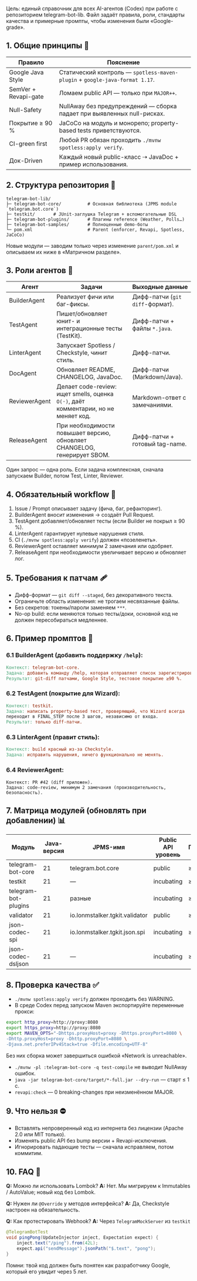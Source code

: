 Цель: единый справочник для всех AI-агентов (Codex) при работе с репозиторием telegram-bot-lib. Файл задаёт правила, роли, стандарты качества и примерные промпты, чтобы изменения были «Google-grade».

## 1. Общие принципы 🔑

| Правило                | Пояснение                                                          |
|------------------------|--------------------------------------------------------------------|
| Google Java Style      | Статический контроль — `spotless-maven-plugin` + `google-java-format 1.17`.|
| SemVer + Revapi-gate   | Ломаем public API — только при `MAJOR++`.                           |
| Null-Safety            | NullAway без предупреждений — сборка падает при выявленных null-рискax. |
| Покрытие ≥ 90 %        | JaCoCo на модуль и монорепо; property-based tests приветствуются.   |
| CI-green first         | Любой PR обязан проходить `./mvnw spotless:apply verify`.              |
| Док-Driven             | Каждый новый public-класс ⇢ JavaDoc + пример использования.         |

## 2. Структура репозитория 📂

```
telegram-bot-lib/
├─ telegram-bot-core/          # Основная библиотека (JPMS module `telegram.bot.core`)
├─ testkit/       # JUnit-заглушка Telegram + вспомогательные DSL
├─ telegram-bot-plugins/       # Плагины reference (Weather, Polls…)
├─ telegram-bot-samples/       # Полноценные demo-боты
└─ pom.xml                     # Parent (enforcer, Revapi, Spotless, JaCoCo)
```

Новые модули — заводим только через изменение `parent/pom.xml` и описываем их ниже в «Матричном разделе».

## 3. Роли агентов 🤖

| Агент         | Задачи                                                     | Выходные данные                           |
|---------------|------------------------------------------------------------|-------------------------------------------|
| BuilderAgent  | Реализует фичи или баг-фиксы.                             | Дифф-патчи (`git diff`-формат).           |
| TestAgent     | Пишет/обновляет юнит- и интеграционные тесты (TestKit).    | Дифф-патчи + файлы `*.java`.              |
| LinterAgent   | Запускает Spotless / Checkstyle, чинит стиль.             | Дифф-патчи.                               |
| DocAgent      | Обновляет README, CHANGELOG, JavaDoc.                     | Дифф-патчи (Markdown/Java).               |
| ReviewerAgent | Делает code-review: ищет smells, оценка `O(·)`, даёт комментарии, но не меняет код. | Markdown-ответ с замечаниями. |
| ReleaseAgent  | При необходимости повышает версию, обновляет CHANGELOG, генерирует SBOM. | Дифф-патчи + готовый tag-name. |

Один запрос — одна роль. Если задача комплексная, сначала запускаем Builder, потом Test, Linter, Reviewer.

## 4. Обязательный workflow 🚦

1. Issue / Prompt описывает задачу (фича, баг, рефакторинг).
2. BuilderAgent вносит изменения → создаёт Pull Request.
3. TestAgent добавляет/обновляет тесты (если Builder не покрыл ≥ 90 %).
4. LinterAgent гарантирует нулевые нарушения стиля.
5. CI (`./mvnw spotless:apply verify`) должен «позеленеть».
6. ReviewerAgent оставляет минимум 2 замечания или одобряет.
7. ReleaseAgent при необходимости увеличивает версию и обновляет лог.

## 5. Требования к патчам 🩹

- Дифф-формат — `git diff --staged`, без декоративного текста.
- Ограничьте область изменения: не трогаем несвязанные файлы.
- Без секретов: токены/пароли заменяем `***`.
- No-op build: если меняются только тесты/доки, основной код не должен пересобираться медленнее.

## 6. Пример промптов 📨

### 6.1 BuilderAgent (добавить поддержку `/help`):

```makefile
Контекст: telegram-bot-core.
Задача: добавить команду /help, которая отправляет список зарегистрированных команд.
Результат: git-diff патчами, Google Style, тестовое покрытие ≥90 %.
```

### 6.2 TestAgent (покрытие для Wizard):

```makefile
Контекст: testkit.
Задача: написать property-based тест, проверяющий, что Wizard всегда
переходит в FINAL_STEP после 3 шагов, независимо от входа.
Результат: только diff-патчи.
```

### 6.3 LinterAgent (правит стиль):

```makefile
Контекст: build красный из-за Checkstyle.
Задача: исправить нарушения, ничего функционально не менять.
```

### 6.4 ReviewerAgent:

```less
Контекст: PR #42 (diff приложен).
Задача: code-review, минимум 2 замечания (производительность, безопасность).
```

## 7. Матрица модулей (обновлять при добавлении) 📊

| Модуль                | Java-версия | JPMS-имя           | Public API уровень | Покрытие  | Особые плагины |
|-----------------------|-------------|--------------------|--------------------|-----------|----------------|
| telegram-bot-core     | 21          | telegram.bot.core  | public             | ≥ 90 %    | Revapi, NullAway |
| testkit  | 21          | —                  | incubating         | ≥ 95 %    | JUnit 5         |
| telegram-bot-plugins  | 21          | разные             | incubating         | ≥ 80 %    | SPI loader      |
| validator             | 21          | io.lonmstalker.tgkit.validator | public     | ≥ 90 %    | —               |
| json-codec-spi        | 21          | io.lonmstalker.tgkit.json.spi | incubating | ≥ 90 %    | —               |
| json-codec-dsljson    | 21          | —                  | incubating         | ≥ 90 %    | SPI loader      |

## 8. Проверка качества ✅

- `./mvnw spotless:apply verify` должен проходить без WARNING.
- В среде Codex перед запуском Maven экспортируйте переменные прокси:

```bash
export http_proxy=http://proxy:8080
export https_proxy=http://proxy:8080
export MAVEN_OPTS="-Dhttps.proxyHost=proxy -Dhttps.proxyPort=8080 \
-Dhttp.proxyHost=proxy -Dhttp.proxyPort=8080 \
-Djava.net.preferIPv4Stack=true -Dfile.encoding=UTF-8"
```
Без них сборка может завершиться ошибкой «Network is unreachable».
- `./mvnw -pl :telegram-bot-core -q test-compile` не выводит NullAway ошибок.
- `java -jar telegram-bot-core/target/*-full.jar --dry-run` — старт ≤ 1 с.
- `revapi:check` — 0 breaking-changes при неизменённом MAJOR.

## 9. Что нельзя ⛔

- Вставлять непроверенный код из интернета без лицензии (Apache 2.0 или MIT только).
- Изменять public API без bump версии + Revapi-исключения.
- Игнорировать падающие тесты — сначала исправляем, потом коммитим.

## 10. FAQ 💬

**Q:** Можно ли использовать Lombok?
**A:** Нет. Мы мигрируем к Immutables / AutoValue; новый код без Lombok.

**Q:** Нужен ли `@Override` у методов интерфейса?
**A:** Да, Checkstyle настроен на обязательность.

**Q:** Как протестировать Webhook?
**A:** Через `TelegramMockServer` из `testkit`

```java
@TelegramBotTest
void pingPong(UpdateInjector inject, Expectation expect) {
    inject.text("/ping").from(42L);
    expect.api("sendMessage").jsonPath("$.text", "pong");
}
```

Помни: твой код должен быть понятен как разработчику Google, который его увидит через 5 лет.
